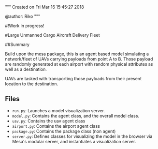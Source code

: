 """
Created on Fri Mar 16 15:45:27 2018

@author: Riko
"""

#!Work in progress!

#Large Unmanned Cargo Aircraft Delivery Fleet

##Summary 

Build upon the mesa package, this is an agent based model simulating a network/fleet 
of UAVs carrying payloads from point A to B. Those payload are randomly generated 
at each airport with random physical attributes as well as a destination. 

UAVs are tasked with transporting those payloads from their present location to 
the destination. 

## Files

* ``run.py``: Launches a model visualization server.
* ``model.py``: Contains the agent class, and the overall model class.
* ``uav.py``: Contains the uav agent class
* ``airport.py``: Contains the airport agent class
* ``package.py``: Contains the package class (non agent)
* ``server.py``: Defines classes for visualizing the model in the browser via Mesa's modular server, and instantiates a visualization server.

